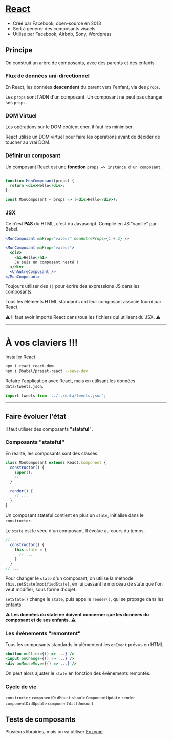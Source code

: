 # [React](https://reactjs.org/)

* Créé par Facebook, open-sourcé en 2013
* Sert à générer des composants visuels
* Utilisé par Facebook, Airbnb, Sony, Wordpress

## Principe

On construit un arbre de composants, avec des parents et des enfants.

### Flux de données uni-directionnel

En React, les données **descendent** du parent vers l'enfant, via des `props`.

Les `props` sont l'ADN d'un composant. Un composant ne peut pas changer ses `props`.


### DOM Virtuel

Les opérations sur le DOM coûtent cher, il faut les minimiser.

React utilise un DOM virtuel pour faire les opérations avant de décider de toucher au vrai DOM.


### Définir un composant

Un composant React est une **fonction** `props => instance d'un composant`.

```jsx

function MonComposant(props) {
  return <div>Hello</div>;
}

const MonComposant = props => (<div>Hello</div>);

```

### JSX

Ce n'est **PAS** du HTML, c'est du Javascript.
Compilé en JS "vanille" par Babel.

```jsx
<MonComposant maProp="valeur" monAutreProps={1 + 2} />

<MonComposant maProp="valeur">
  <div>
    <h1>Hello</h1>
    Je suis un composant nesté !
  </div>
  <UnAutreComposant />
</MonComposant>
```

Toujours utiliser des `{}` pour écrire des expressions JS dans les composants.

Tous les éléments HTML standards ont leur composant associé fourni par React.

⚠ Il faut avoir importé React dans tous les fichiers qui utilisent du JSX. ⚠

---

# À vos claviers !!!

Installer React.

```bash
npm i react react-dom
npm i @babel/preset-react --save-dev
```

Refaire l'application avec React, mais en utilisant les données `data/tweets.json`.

```js
import tweets from '../../data/tweets.json';
```

---

## Faire évoluer l'état

Il faut utiliser des composants **"stateful"**.

### Composants "stateful"

En réalité, les composants sont des classes.

```jsx
class MonComposant extends React.Component {
  constructor() {
    super();
    // ...
  }

  render() {
    // ...
  }
}
```

Un composant stateful contient en plus un `state`, initialisé dans le `constructor`.

Le `state` est le vécu d'un composant. Il évolue au cours du temps.

```js
// ...
  constructor() {
    this.state = {
      // ...
    }
  }
// ...
```

Pour changer le `state` d'un composant, on utilise la méthode `this.setState(modifiedState)`, en lui passant le morceau de state que l'on veut modifier, sous forme d'objet.

`setState()` change le `state`, puis appelle `render()`, qui se propage dans les enfants.

⚠ **Les données du state ne doivent concerner que les données du composant et de ses enfants.** ⚠


### Les évènements "remontent"

Tous les composants standards implémentent les `onEvent` prévus en HTML.

```jsx
<button onClick={() => ...} />
<input onChange={() => ...} />
<div onMouseMove={() => ...} />
```

On peut alors ajuster le `state` en fonction des évènements remontés.

### Cycle de vie

`constructor`
`componentDidMount`
`shouldComponentUpdate`
`render`
`componentDidUpdate`
`componentWillUnmount`



## Tests de composants

Plusieurs librairies, mais on va utiliser [Enzyme](https://airbnb.io/enzyme/).

